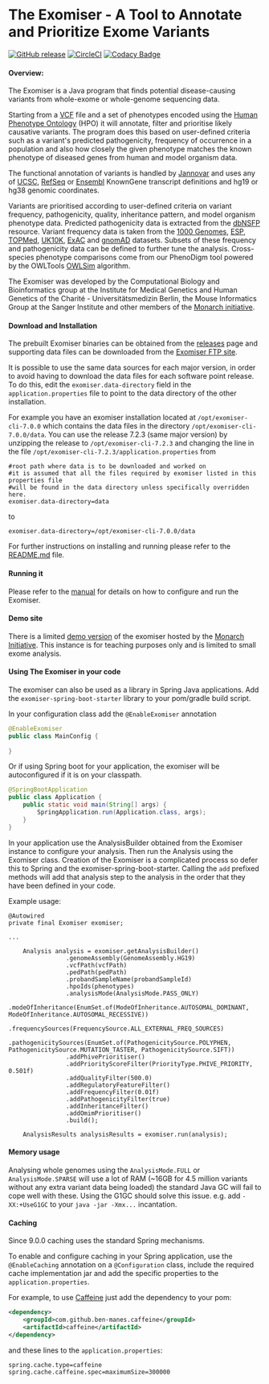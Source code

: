 The Exomiser - A Tool to Annotate and Prioritize Exome Variants
===============================================================

[![GitHub release](https://img.shields.io/github/release/exomiser/Exomiser.svg)](https://github.com/exomiser/Exomiser/releases)
[![CircleCI](https://circleci.com/gh/exomiser/Exomiser/tree/development.svg?style=shield)](https://circleci.com/gh/exomiser/Exomiser/tree/development)
[![Codacy Badge](https://api.codacy.com/project/badge/Grade/b518a9448b5b4889a40b3dc660ef585a)](https://www.codacy.com/app/monarch-initiative/Exomiser?utm_source=github.com&amp;utm_medium=referral&amp;utm_content=exomiser/Exomiser&amp;utm_campaign=Badge_Grade)
#### Overview:

The Exomiser is a Java program that finds potential disease-causing variants from whole-exome or whole-genome sequencing data.

Starting from a [VCF](https://samtools.github.io/hts-specs/VCFv4.3.pdf) file and a set of phenotypes encoded using the [Human Phenotype Ontology](http://www.human-phenotype-ontology.org) (HPO) it will annotate, filter and prioritise likely causative variants. The program does this based on user-defined criteria such as a variant's predicted pathogenicity, frequency of occurrence in a population and also how closely the given phenotype matches the known phenotype of diseased genes from human and model organism data.

The functional annotation of variants is handled by [Jannovar](https://github.com/charite/jannovar) and uses any of [UCSC](http://genome.ucsc.edu), [RefSeq](https://www.ncbi.nlm.nih.gov/refseq/) or [Ensembl](https://www.ensembl.org/Homo_sapiens/Info/Index) KnownGene transcript definitions and hg19 or hg38 genomic coordinates.

Variants are prioritised according to user-defined criteria on variant frequency, pathogenicity, quality, inheritance pattern, and model organism phenotype data. Predicted pathogenicity data is extracted from the [dbNSFP](http://www.ncbi.nlm.nih.gov/pubmed/21520341) resource. Variant frequency data is taken from the [1000 Genomes](http://www.1000genomes.org/), [ESP](http://evs.gs.washington.edu/EVS), [TOPMed](http://www.uk10k.org/studies/cohorts.html), [UK10K](http://www.uk10k.org/studies/cohorts.html), [ExAC](http://exac.broadinstitute.org) and [gnomAD](http://gnomad.broadinstitute.org/) datasets. Subsets of these frequency and pathogenicity data can be defined to further tune the analysis. Cross-species phenotype comparisons come from our PhenoDigm tool powered by the OWLTools [OWLSim](https://github.com/owlcollab/owltools) algorithm.

The Exomiser was developed by the Computational Biology and Bioinformatics group at the Institute for Medical Genetics and Human Genetics of the Charité - Universitätsmedizin Berlin, the Mouse Informatics Group at the Sanger Institute and other members of the [Monarch initiative](https://monarchinitiative.org).

#### Download and Installation

The prebuilt Exomiser binaries can be obtained from the [releases](https://github.com/exomiser/Exomiser/releases) page and supporting data files can be downloaded from the [Exomiser FTP site](http://data.monarchinitiative.org/exomiser).

It is possible to use the same data sources for each major version, in order to avoid having to download the data files for each software point release. To do this, edit the ```exomiser.data-directory``` field in the ```application.properties``` file to point to the data directory of the other installation.
    
For example you have an exomiser installation located at ```/opt/exomiser-cli-7.0.0``` which contains the data files in the directory ```/opt/exomiser-cli-7.0.0/data```. You can use the release 7.2.3 (same major version) by unzipping the release to ```/opt/exomiser-cli-7.2.3``` and changing the line in the file ```/opt/exomiser-cli-7.2.3/application.properties``` from
```properties
#root path where data is to be downloaded and worked on
#it is assumed that all the files required by exomiser listed in this properties file
#will be found in the data directory unless specifically overridden here.
exomiser.data-directory=data
```
to
```properties
exomiser.data-directory=/opt/exomiser-cli-7.0.0/data
```

For further instructions on installing and running please refer to the [README.md](http://data.monarchinitiative.org/exomiser/README.md) file.

#### Running it

Please refer to the [manual](http://exomiser.github.io/Exomiser/) for details on how to configure and run the Exomiser.

#### Demo site

There is a limited [demo version](http://exomiser.monarchinitiative.org/exomiser/) of the exomiser hosted by the [Monarch Initiative](https://monarchinitiative.org/). This instance is for teaching purposes only and is limited to small exome analysis.

#### Using The Exomiser in your code

The exomiser can also be used as a library in Spring Java applications. Add the ```exomiser-spring-boot-starter``` library to your pom/gradle build script.

In your configuration class add the ```@EnableExomiser``` annotation
 
 ```java
@EnableExomiser
public class MainConfig {
    
}
```

Or if using Spring boot for your application, the exomiser will be autoconfigured if it is on your classpath.

```java
@SpringBootApplication
public class Application {
    public static void main(String[] args) {
        SpringApplication.run(Application.class, args);
    }
}
```

In your application use the AnalysisBuilder obtained from the Exomiser instance to configure your analysis. Then run the Analysis using the Exomiser class.
Creation of the Exomiser is a complicated process so defer this to Spring and the exomiser-spring-boot-starter. Calling the ```add``` prefixed methods 
will add that analysis step to the analysis in the order that they have been defined in your code.

Example usage:
```
@Autowired
private final Exomiser exomiser;

...
           
    Analysis analysis = exomiser.getAnalysisBuilder()
                .genomeAssembly(GenomeAssembly.HG19)
                .vcfPath(vcfPath)
                .pedPath(pedPath)
                .probandSampleName(probandSampleId)
                .hpoIds(phenotypes)
                .analysisMode(AnalysisMode.PASS_ONLY)
                .modeOfInheritance(EnumSet.of(ModeOfInheritance.AUTOSOMAL_DOMINANT, ModeOfInheritance.AUTOSOMAL_RECESSIVE))
                .frequencySources(FrequencySource.ALL_EXTERNAL_FREQ_SOURCES)
                .pathogenicitySources(EnumSet.of(PathogenicitySource.POLYPHEN, PathogenicitySource.MUTATION_TASTER, PathogenicitySource.SIFT))
                .addPhivePrioritiser()
                .addPriorityScoreFilter(PriorityType.PHIVE_PRIORITY, 0.501f)
                .addQualityFilter(500.0)
                .addRegulatoryFeatureFilter()
                .addFrequencyFilter(0.01f)
                .addPathogenicityFilter(true)
                .addInheritanceFilter()
                .addOmimPrioritiser()
                .build();
                
    AnalysisResults analysisResults = exomiser.run(analysis);
```
 
#### Memory usage

Analysing whole genomes using the ``AnalysisMode.FULL`` or ``AnalysisMode.SPARSE`` will use a lot of RAM (~16GB for 4.5 million variants without any extra variant data being loaded) the standard Java GC will fail to cope well with these.
Using the G1GC should solve this issue. e.g. add ``-XX:+UseG1GC`` to your ``java -jar -Xmx...`` incantation. 

#### Caching

Since 9.0.0 caching uses the standard Spring mechanisms.
 
To enable and configure caching in your Spring application, use the ```@EnableCaching``` annotation on a ```@Configuration``` class, include the required cache implementation jar and add the specific properties to the ```application.properties```.

For example, to use [Caffeine](https://github.com/ben-manes/caffeine) just add the dependency to your pom:

```xml
<dependency>
    <groupId>com.github.ben-manes.caffeine</groupId>
    <artifactId>caffeine</artifactId>
</dependency>
```
and these lines to the ```application.properties```:
```properties
spring.cache.type=caffeine
spring.cache.caffeine.spec=maximumSize=300000
```